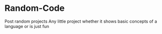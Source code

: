 # Random-Code
Post random projects
Any little project whether it shows basic concepts of a language or is just fun
